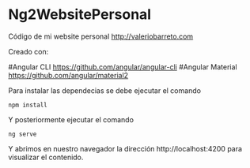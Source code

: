 # Ng2WebsitePersonal

Código de mi website personal http://valeriobarreto.com 

Creado con:

#Angular CLI 
https://github.com/angular/angular-cli
#Angular Material 
https://github.com/angular/material2

Para instalar las dependecias se debe ejecutar el comando 

`npm install`

Y posteriormente ejecutar el comando 

`ng serve`

Y abrimos en nuestro navegador la dirección  http://localhost:4200 para visualizar el contenido.
